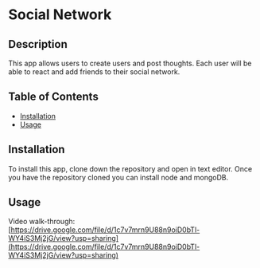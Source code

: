 # Social Network

## Description
This app allows users to create users and post thoughts. Each user will be able to react and add friends to their social network.

## Table of Contents

* [Installation](#installation)
* [Usage](#usage)

## Installation
To install this app, clone down the repository and open in text editor. Once you have the repository cloned you can install node and mongoDB.

## Usage

Video walk-through: [https://drive.google.com/file/d/1c7v7mrn9U88n9oiD0bTl-WY4iS3Mj2jG/view?usp=sharing](https://drive.google.com/file/d/1c7v7mrn9U88n9oiD0bTl-WY4iS3Mj2jG/view?usp=sharing)